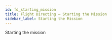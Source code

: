 ```yaml
---
id: fd_starting_mission
title: Flight Directing — Starting the Mission
sidebar_label: Starting the Mission
---
```


Starting the mission

